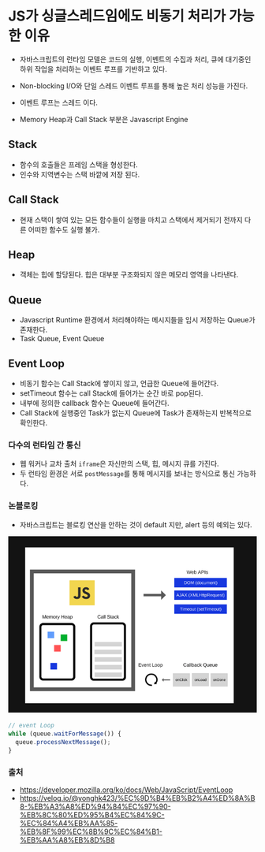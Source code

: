 # JS가 싱글스레드임에도 비동기 처리가 가능한 이유

- 자바스크립트의 런타임 모델은 코드의 실행, 이벤트의 수집과 처리, 큐에 대기중인 하위 작업을 처리하는 이벤트 루프를 기반하고 있다.

- Non-blocking I/O와 단일 스레드 이벤트 루프를 통해 높은 처리 성능을 가진다.
- 이벤트 루프는 스레드 이다.
- Memory Heap과 Call Stack 부분은 Javascript Engine

## Stack

- 함수의 호출들은 프레임 스택을 형성한다.
- 인수와 지역변수는 스택 바깥에 저장 된다.

## Call Stack

- 현재 스택이 쌓여 있는 모든 함수들이 실행을 마치고 스택에서 제거되기 전까지 다른 어떠한 함수도 실행 불가.

## Heap

- 객체는 힙에 할당된다. 힙은 대부분 구조화되지 않은 메모리 영역을 나타낸다.

## Queue

- Javascript Runtime 환경에서 처리해야하는 메시지들을 임시 저장하는 Queue가 존재한다.
- Task Queue, Event Queue

## Event Loop

- 비동기 함수는 Call Stack에 쌓이지 않고, 언급한 Queue에 들어간다.
- setTimeout 함수는 call Stack에 들어가는 순간 바로 pop된다.
- 내부에 정의한 callback 함수는 Queue에 들어간다.
- Call Stack에 실행중인 Task가 없는지 Queue에 Task가 존재하는지 반복적으로 확인한다.

### 다수의 런타임 간 통신

- 웹 워커나 교차 출처 `iframe`은 자신만의 스택, 힙, 메시지 큐를 가진다.
- 두 런타임 환경은 서로 `postMessage`를 통해 메시지를 보내는 방식으로 통신 가능하다.

### 논블로킹

- 자바스크립트는 블로킹 연산을 안하는 것이 default 지만, alert 등의 예외는 있다.

![](2022-10-20-21-29-40.png)

```js
// event Loop
while (queue.waitForMessage()) {
  queue.processNextMessage();
}
```

### 출처

- https://developer.mozilla.org/ko/docs/Web/JavaScript/EventLoop
- https://velog.io/@yonghk423/%EC%9D%B4%EB%B2%A4%ED%8A%B8-%EB%A3%A8%ED%94%84%EC%97%90-%EB%8C%80%ED%95%B4%EC%84%9C-%EC%84%A4%EB%AA%85-%EB%8F%99%EC%8B%9C%EC%84%B1-%EB%AA%A8%EB%8D%B8
